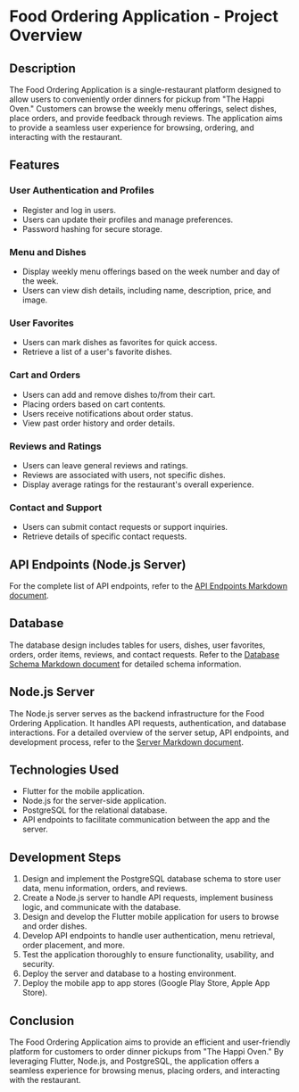 # Food Ordering Application - Project Overview
## Description

The Food Ordering Application is a single-restaurant platform designed to allow users to conveniently order dinners for pickup from "The Happi Oven." Customers can browse the weekly menu offerings, select dishes, place orders, and provide feedback through reviews. The application aims to provide a seamless user experience for browsing, ordering, and interacting with the restaurant.

## Features
### User Authentication and Profiles

- Register and log in users.
- Users can update their profiles and manage preferences.
- Password hashing for secure storage.

### Menu and Dishes

- Display weekly menu offerings based on the week number and day of the week.
- Users can view dish details, including name, description, price, and image.

### User Favorites

- Users can mark dishes as favorites for quick access.
- Retrieve a list of a user's favorite dishes.

### Cart and Orders

- Users can add and remove dishes to/from their cart.
- Placing orders based on cart contents.
- Users receive notifications about order status.
- View past order history and order details.

### Reviews and Ratings

- Users can leave general reviews and ratings.
- Reviews are associated with users, not specific dishes.
- Display average ratings for the restaurant's overall experience.

### Contact and Support

- Users can submit contact requests or support inquiries.
- Retrieve details of specific contact requests.

## API Endpoints (Node.js Server)

For the complete list of API endpoints, refer to the [API Endpoints Markdown document](./server/api/endpoints.md).

## Database

The database design includes tables for users, dishes, user favorites, orders, order items, reviews, and contact requests. Refer to the [Database Schema Markdown document](./database/database-overview.md) for detailed schema information.

## Node.js Server

The Node.js server serves as the backend infrastructure for the Food Ordering Application. It handles API requests, authentication, and database interactions. For a detailed overview of the server setup, API endpoints, and development process, refer to the [Server Markdown document](./server/server-overview.md ).

## Technologies Used

- Flutter for the mobile application.
- Node.js for the server-side application.
- PostgreSQL for the relational database.
- API endpoints to facilitate communication between the app and the server.

## Development Steps

1. Design and implement the PostgreSQL database schema to store user data, menu information, orders, and reviews.
2. Create a Node.js server to handle API requests, implement business logic, and communicate with the database.
3. Design and develop the Flutter mobile application for users to browse and order dishes.
4. Develop API endpoints to handle user authentication, menu retrieval, order placement, and more.
5. Test the application thoroughly to ensure functionality, usability, and security.
6. Deploy the server and database to a hosting environment.
7. Deploy the mobile app to app stores (Google Play Store, Apple App Store).

## Conclusion

The Food Ordering Application aims to provide an efficient and user-friendly platform for customers to order dinner pickups from "The Happi Oven." By leveraging Flutter, Node.js, and PostgreSQL, the application offers a seamless experience for browsing menus, placing orders, and interacting with the restaurant.